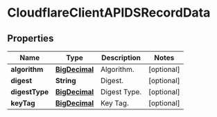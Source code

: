 # CloudflareClientAPIDSRecordData

## Properties
Name | Type | Description | Notes
------------ | ------------- | ------------- | -------------
**algorithm** | [**BigDecimal**](BigDecimal.md) | Algorithm. |  [optional]
**digest** | **String** | Digest. |  [optional]
**digestType** | [**BigDecimal**](BigDecimal.md) | Digest Type. |  [optional]
**keyTag** | [**BigDecimal**](BigDecimal.md) | Key Tag. |  [optional]
